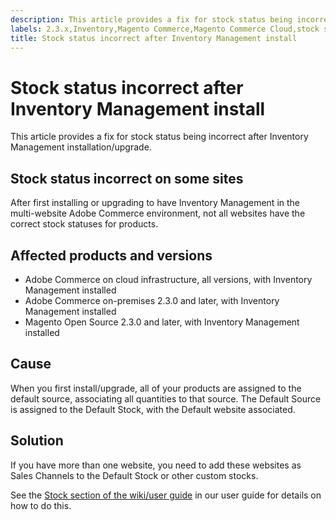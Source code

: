 ```yaml
---
description: This article provides a fix for stock status being incorrect after Inventory Management installation/upgrade.
labels: 2.3.x,Inventory,Magento Commerce,Magento Commerce Cloud,stock status,troubleshooting,Adobe Commerce,cloud infrastructure,on-premises,Magento Open Source
title: Stock status incorrect after Inventory Management install
---
```


# Stock status incorrect after Inventory Management install

This article provides a fix for stock status being incorrect after Inventory Management installation/upgrade.

## Stock status incorrect on some sites

After first installing or upgrading to have Inventory Management in the multi-website Adobe Commerce environment, not all websites have the correct stock statuses for products.

## Affected products and versions

* Adobe Commerce on cloud infrastructure, all versions, with Inventory Management installed
* Adobe Commerce on-premises 2.3.0 and later, with Inventory Management installed
* Magento Open Source 2.3.0 and later, with Inventory Management installed

## Cause

When you first install/upgrade, all of your products are assigned to the default source, associating all quantities to that source. The Default Source is assigned to the Default Stock, with the Default website associated.

## Solution

If you have more than one website, you need to add these websites as Sales Channels to the Default Stock or other custom stocks.

See the [Stock section of the wiki/user guide](https://docs.magento.com/m2/ce/user_guide/catalog/inventory-stock.html) in our user guide for details on how to do this.